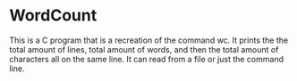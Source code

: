# WordCount
This is a C program that is a recreation of the command wc. It prints the the total amount of lines, total amount of words, and then the total amount of characters all on the same line. It can read from a file or just the command line. 

